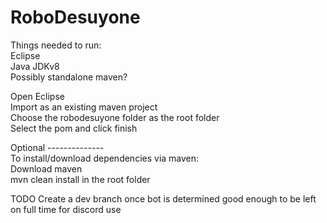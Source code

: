 # RoboDesuyone  

Things needed to run:  
Eclipse  
Java JDKv8  
Possibly standalone maven?  

Open Eclipse  
Import as an existing maven project  
Choose the robodesuyone folder as the root folder  
Select the pom and click finish  

Optional --------------  
To install/download dependencies via maven:  
Download maven  
mvn clean install in the root folder  

TODO Create a dev branch once bot is determined good enough to be left on full time for discord use  